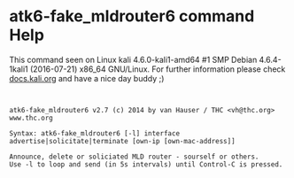 # atk6-fake_mldrouter6 command Help

 This command seen on Linux kali 4.6.0-kali1-amd64 #1 SMP Debian 4.6.4-1kali1 (2016-07-21) x86_64 GNU/Linux. For further information please check [docs.kali.org](docs.kali.org) and have a nice day buddy ;) 

~~~


atk6-fake_mldrouter6 v2.7 (c) 2014 by van Hauser / THC <vh@thc.org> www.thc.org

Syntax: atk6-fake_mldrouter6 [-l] interface advertise|solicitate|terminate [own-ip [own-mac-address]]

Announce, delete or soliciated MLD router - sourself or others.
Use -l to loop and send (in 5s intervals) until Control-C is pressed.

~~~
